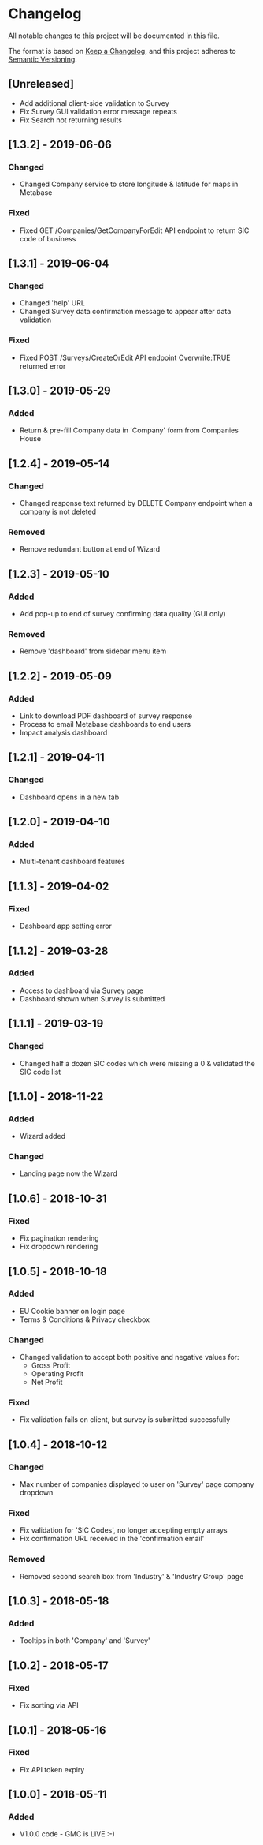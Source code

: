 # Changelog

All notable changes to this project will be documented in this file.

The format is based on [Keep a Changelog](https://keepachangelog.com/en/1.0.0/),
and this project adheres to [Semantic Versioning](https://semver.org/spec/v2.0.0.html).

## [Unreleased]

- Add additional client-side validation to Survey
- Fix Survey GUI validation error message repeats
- Fix Search not returning results

## [1.3.2] - 2019-06-06

### Changed

- Changed Company service to store longitude & latitude for maps in Metabase

### Fixed

- Fixed GET /Companies/GetCompanyForEdit API endpoint to return SIC code of business

## [1.3.1] - 2019-06-04

### Changed

- Changed 'help' URL
- Changed Survey data confirmation message to appear after data validation

### Fixed

- Fixed POST /Surveys/CreateOrEdit API endpoint Overwrite:TRUE returned error

## [1.3.0] - 2019-05-29

### Added

- Return & pre-fill Company data in 'Company' form from Companies House

## [1.2.4] - 2019-05-14

### Changed

- Changed response text returned by DELETE Company endpoint when a company is not deleted

### Removed

- Remove redundant button at end of Wizard

## [1.2.3] - 2019-05-10

### Added

- Add pop-up to end of survey confirming data quality (GUI only)

### Removed

- Remove 'dashboard' from sidebar menu item

## [1.2.2] - 2019-05-09

### Added

- Link to download PDF dashboard of survey response
- Process to email Metabase dashboards to end users
- Impact analysis dashboard

## [1.2.1] - 2019-04-11

### Changed

- Dashboard opens in a new tab

## [1.2.0] - 2019-04-10

### Added

- Multi-tenant dashboard features

## [1.1.3] - 2019-04-02

### Fixed

- Dashboard app setting error

## [1.1.2] - 2019-03-28

### Added

- Access to dashboard via Survey page
- Dashboard shown when Survey is submitted

## [1.1.1] - 2019-03-19

### Changed

- Changed half a dozen SIC codes which were missing a 0 & validated the SIC code list

## [1.1.0] - 2018-11-22

### Added

- Wizard added

### Changed

- Landing page now the Wizard

## [1.0.6] - 2018-10-31

### Fixed

- Fix pagination rendering
- Fix dropdown rendering

## [1.0.5] - 2018-10-18

### Added

- EU Cookie banner on login page
- Terms & Conditions & Privacy checkbox

### Changed

- Changed validation to accept both positive and negative values for:
  - Gross Profit
  - Operating Profit
  - Net Profit

### Fixed

- Fix validation fails on client, but survey is submitted successfully

## [1.0.4] - 2018-10-12

### Changed

- Max number of companies displayed to user on 'Survey' page company dropdown

### Fixed

- Fix validation for 'SIC Codes', no longer accepting empty arrays
- Fix confirmation URL received in the 'confirmation email'

### Removed

- Removed second search box from 'Industry' & 'Industry Group' page

## [1.0.3] - 2018-05-18

### Added

- Tooltips in both 'Company' and 'Survey'

## [1.0.2] - 2018-05-17

### Fixed

- Fix sorting via API

## [1.0.1] - 2018-05-16

### Fixed

- Fix API token expiry

## [1.0.0] - 2018-05-11

### Added

- V1.0.0 code - GMC is LIVE :-)
